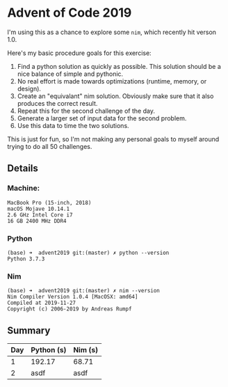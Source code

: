 # Advent of Code 2019

I'm using this as a chance to explore some `nim`, which recently hit verson 1.0.

Here's my basic procedure goals for this exercise:

1. Find a python solution as quickly as possible. This solution should be a nice balance of simple and pythonic.
  1. No real effort is made towards optimizations (runtime, memory, or design).
2. Create an "equivalant" nim solution. Obviously make sure that it also produces the correct result.
3. Repeat this for the second challenge of the day.
4. Generate a larger set of input data for the second problem.
  1. Use this data to time the two solutions.

This is just for fun, so I'm not making any personal goals to myself around trying to do all 50 challenges. 


## Details

### Machine:

```
MacBook Pro (15-inch, 2018)
macOS Mojave 10.14.1
2.6 GHz Intel Core i7
16 GB 2400 MHz DDR4
```

### Python

```
(base) ➜  advent2019 git:(master) ✗ python --version
Python 3.7.3
```

### Nim

```
(base) ➜  advent2019 git:(master) ✗ nim --version
Nim Compiler Version 1.0.4 [MacOSX: amd64]
Compiled at 2019-11-27
Copyright (c) 2006-2019 by Andreas Rumpf
```

## Summary

| Day | Python (s) | Nim (s) |
| --- | ------ | ------- |
| 1  | 192.17  | 68.71 |
| 2 | asdf  | asdf |
